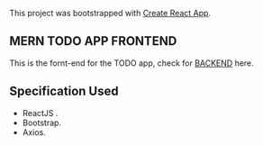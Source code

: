 This project was bootstrapped with [Create React App](https://github.com/facebook/create-react-app).

## MERN TODO APP FRONTEND

This is the fornt-end for the TODO app, check for [BACKEND](https://github.com/Hiteshsaai/TODO_MERN_App_backend) here.

## Specification Used
* ReactJS .
* Bootstrap.
* Axios.
